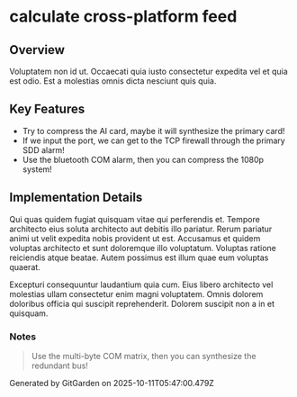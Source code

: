 # calculate cross-platform feed

## Overview
Voluptatem non id ut. Occaecati quia iusto consectetur expedita vel et quia est odio. Est a molestias omnis dicta nesciunt quis quia.

## Key Features
- Try to compress the AI card, maybe it will synthesize the primary card!
- If we input the port, we can get to the TCP firewall through the primary SDD alarm!
- Use the bluetooth COM alarm, then you can compress the 1080p system!

## Implementation Details
Qui quas quidem fugiat quisquam vitae qui perferendis et. Tempore architecto eius soluta architecto aut debitis illo pariatur. Rerum pariatur animi ut velit expedita nobis provident ut est. Accusamus et quidem voluptas architecto et sunt doloremque illo voluptatum. Voluptas ratione reiciendis atque beatae. Autem possimus est illum quae eum voluptas quaerat.
 Excepturi consequuntur laudantium quia cum. Eius libero architecto vel molestias ullam consectetur enim magni voluptatem. Omnis dolorem doloribus officia qui suscipit reprehenderit. Dolorem suscipit non a in et quisquam.

### Notes
> Use the multi-byte COM matrix, then you can synthesize the redundant bus!

Generated by GitGarden on 2025-10-11T05:47:00.479Z